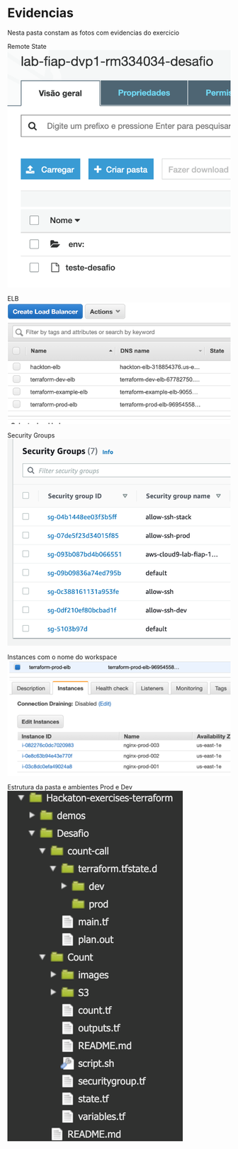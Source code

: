 # Evidencias

Nesta pasta constam as fotos com evidencias do exercicio  

Remote State  
![](remoteState.png)

ELB  
![](ELB.png)

Security Groups  
![](securityGroups.png)

Instances com o nome do workspace  
![](instances.png)

Estrutura da pasta e ambientes Prod e Dev  
![](dirTreeAndEnvs.png)
